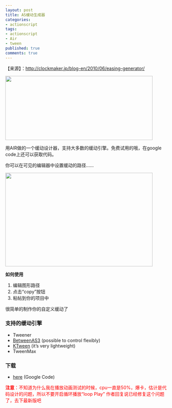 ```yaml
---
layout: post
title: AS缓动生成器
categories:
- actionscript
tags:
- actionscript
- Air
- tween
published: true
comments: true
---
```

<p><p>【来源】：<a href="http://clockmaker.jp/blog-en/2010/06/easing-generator/">http://clockmaker.jp/blog-en/2010/06/easing-generator/</a></p>
<p><a href="{{site.url}}/media/2010/06/100628_1.jpg"><img class="alignnone size-full wp-image-693" title="100628_1" src="{{site.url}}/media/2010/06/100628_1.jpg" alt="" width="460" height="200" /></a></p>
<p>用AIR做的一个缓动设计器，支持大多数的缓动引擎。免费试用的哦，在google code上还可以获取代码。</p>
<p>你可以在可见的编辑器中设置缓动的路径……</p>
<p><a href="{{site.url}}/media/2010/06/100628_2-460x292.jpg"><img class="alignnone size-full wp-image-694" title="100628_2-460x292" src="{{site.url}}/media/2010/06/100628_2-460x292.jpg" alt="" width="460" height="292" /></a></p>
<p><strong>如何使用</strong></p>
<ol>
<li>编辑图形路径</li>
<li>点击“copy”按钮</li>
<li>粘帖到你的项目中</li>
</ol>
<p>很简单的制作你的自定义缓动了</p>
<h3>支持的缓动引擎</h3>
<ul>
<li>Tweener</li>
<li><a href="http://www.libspark.org/wiki/BetweenAS3/en">BetweenAS3</a> (possible to control flexibly)</li>
<li><a href="http://code.google.com/p/kawanet/wiki/KTween">KTween</a> (it’s very lightweight)</li>
<li>TweenMax</li>
</ul>
<h3>下载</h3>
<ul>
<li><a href="http://code.google.com/p/clockmaker-tools/downloads/detail?name=EasingGenerator_0.3.0.air">here</a> (Google Code)</li>
</ul>
<p><span style="color: #ff0000;"><strong>注意</strong>：不知道为什么我在播放动画测试的时候，cpu一直是50%，爆卡，估计是代码设计的问题，所以不要开启循环播放“loop Play”</span>
<span style="color: #ff0000;">作者回复说已经修复这个问题了，去下最新版吧</span></p>
</p>
